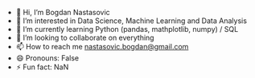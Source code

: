 - 👋 Hi, I’m Bogdan Nastasovic
- 👀 I’m interested in Data Science, Machine Learning and Data Analysis 
- 🌱 I’m currently learning Python (pandas, mathplotlib, numpy) / SQL
- 💞️ I’m looking to collaborate on everything
- 📫 How to reach me nastasovic.bogdan@gmail.com
- 😄 Pronouns: False
- ⚡ Fun fact: NaN

<!---
BogdanNastasovic/BogdanNastasovic is a ✨ special ✨ repository because its `README.md` (this file) appears on your GitHub profile.
You can click the Preview link to take a look at your changes.
--->
